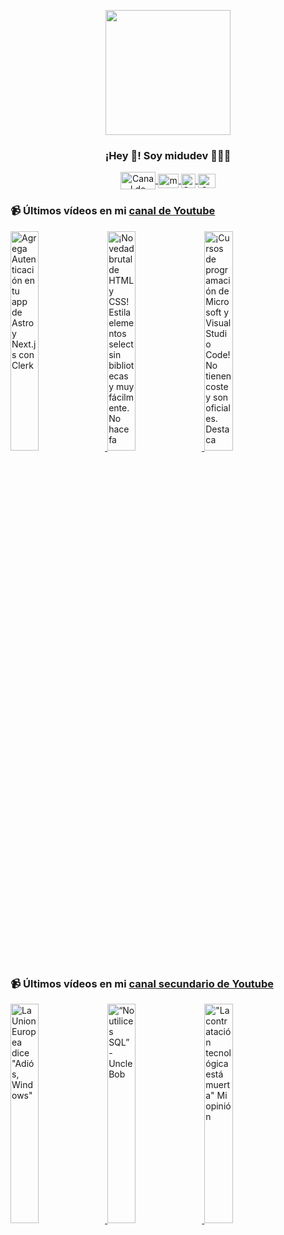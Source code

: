 <p align="center" width="300">
   <img align="center" width="200" src="https://user-images.githubusercontent.com/1561955/106762302-fda9de00-6635-11eb-99be-3ef744e60c0e.png" />
   <h3 align="center">¡Hey 👋! Soy midudev 👨🏻‍💻</h3>
</p>

<p align="center">
   <a href="https://twitch.tv/midudev" target="blank">
    <img align="center" src="https://upload.wikimedia.org/wikipedia/commons/c/ce/Twitch_logo_2019.svg" alt="Canal de Twitch de midudev" height="28px" width="56px" />
  </a>
  <span style="width: 8px;"> </span>
   <a href="https://youtube.com/midudev" target="blank">
    <img align="center" src="https://upload.wikimedia.org/wikipedia/commons/0/09/YouTube_full-color_icon_%282017%29.svg" alt="midudev" height="23px" width="33px" />
  </a>
  <span style="width: 8px;"> </span>
  <a href="https://instagram.com/midu.dev" target="blank">
    <img align="center" src="https://upload.wikimedia.org/wikipedia/commons/e/e7/Instagram_logo_2016.svg" alt="Canal de Instagram de midu.dev" height="23px" width="23px" />
  </a>
  <span style="width: 8px;"> </span>
  <a href="https://twitter.com/midudev" target="blank">
    <img align="center" src="https://upload.wikimedia.org/wikipedia/commons/thumb/6/6f/Logo_of_Twitter.svg/2491px-Logo_of_Twitter.svg.png" alt="Canal de Twitter de midudev" height="23px" width="28px" />
  </a>
</p>

### 📹 Últimos vídeos en mi [canal de Youtube](https://youtube.com/midudev?sub_confirmation=1)

<a href='https://youtu.be/dsw3JePcA_0' target='_blank'>
  <img width='30%' src='https://img.youtube.com/vi/dsw3JePcA_0/mqdefault.jpg' alt='Agrega Autenticación en tu app de Astro y Next.js con Clerk' />
</a>
<a href='https://youtu.be/Kgz-jvcHVG0' target='_blank'>
  <img width='30%' src='https://img.youtube.com/vi/Kgz-jvcHVG0/mqdefault.jpg' alt='¡Novedad brutal de HTML y CSS! Estila elementos select sin bibliotecas y muy fácilmente.  No hace fa' />
</a>
<a href='https://youtu.be/mGUjY8oeIEA' target='_blank'>
  <img width='30%' src='https://img.youtube.com/vi/mGUjY8oeIEA/mqdefault.jpg' alt='¡Cursos de programación de Microsoft y Visual Studio Code!  No tienen coste y son oficiales. Destaca' />
</a>

### 📹 Últimos vídeos en mi [canal secundario de Youtube](https://youtube.com/midulive?sub_confirmation=1)

<a href='https://youtu.be/0wEPgsSoya4' target='_blank'>
  <img width='30%' src='https://img.youtube.com/vi/0wEPgsSoya4/mqdefault.jpg' alt='La Union Europea dice "Adiós, Windows"' />
</a>
<a href='https://youtu.be/wlGSsDBna2w' target='_blank'>
  <img width='30%' src='https://img.youtube.com/vi/wlGSsDBna2w/mqdefault.jpg' alt='“No utilices SQL” - Uncle Bob' />
</a>
<a href='https://youtu.be/LGF5KNAh8cw' target='_blank'>
  <img width='30%' src='https://img.youtube.com/vi/LGF5KNAh8cw/mqdefault.jpg' alt='"La contratación tecnológica está muerta" Mi opinión' />
</a>